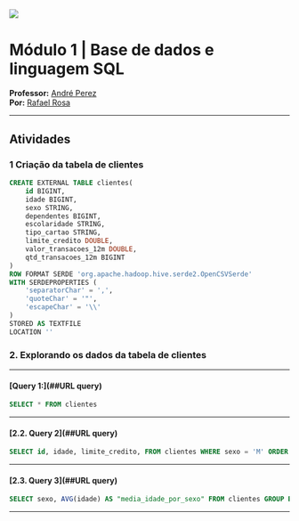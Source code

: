 [![](https://raw.githubusercontent.com/raafarosa/Ebac_Data_Scientist_General/main/utilities/newebac_logo_black_half.png)](https://github.com/raafarosa/Ebac_Data_Scientist_General)
---

# **Módulo 1** | Base de dados e linguagem SQL

**Professor:** [André Perez](https://www.linkedin.com/in/andremarcosperez/)<br>
**Por:** [Rafael Rosa](https://www.linkedin.com/in/rafael-rosa-alves/)<br>

---

## Atividades

### **1 Criação da tabela de clientes**

```sql
CREATE EXTERNAL TABLE clientes(
	id BIGINT,
	idade BIGINT,
	sexo STRING,
	dependentes BIGINT,
	escolaridade STRING,
	tipo_cartao STRING,
	limite_credito DOUBLE,
	valor_transacoes_12m DOUBLE,
	qtd_transacoes_12m BIGINT
)
ROW FORMAT SERDE 'org.apache.hadoop.hive.serde2.OpenCSVSerde'
WITH SERDEPROPERTIES (
	'separatorChar' = ',',
	'quoteChar' = '"',
	'escapeChar' = '\\'
)
STORED AS TEXTFILE
LOCATION ''
```

### **2. Explorando os dados da tabela de clientes**
---

#### [**Query 1:**](##URL query)
```sql
SELECT * FROM clientes
```
---
#### [**2.2. Query 2**](##URL query)
```sql
SELECT id, idade, limite_credito, FROM clientes WHERE sexo = 'M' ORDER BY 1 DESC
```
---
#### [**2.3. Query 3**](##URL query)
```sql
SELECT sexo, AVG(idade) AS "media_idade_por_sexo" FROM clientes GROUP BY sexo
```
---
